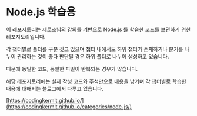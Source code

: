 # Node.js 학습용
이 레포지토리는 제로초님의 강의를 기반으로 Node.js 를 학습한 코드를 보관하기 위한 레포지토리입니다.

각 챕터별로 폴더를 구분 짓고 있으며 챕터 내에서도 하위 챕터가 존재하거나 분기를 나누어 관리하는 것이 좋다 판단될 경우 하위 폴더로 나누어 생성하고 있습니다.

때문에 동일한 코드, 동일한 파일이 반복되는 경우가 많습니다.

해당 레포지토리에는 실제 작성 코드와 주석만으로 내용을 남기며 각 챕터별로 학습한 내용에 대해서는 블로그에서 다루고 있습니다.

[https://codingkermit.github.io/](https://codingkermit.github.io/categories/node-js/)
